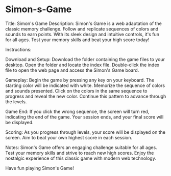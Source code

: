 # Simon-s-Game
Title: Simon's Game  Description: Simon's Game is a web adaptation of the classic memory challenge. Follow and replicate sequences of colors and sounds to earn points. With its sleek design and intuitive controls, it's fun for all ages. Test your memory skills and beat your high score today!

Instructions:

Download and Setup:
Download the folder containing the game files to your desktop.
Open the folder and locate the index file.
Double-click the index file to open the web page and access the Simon's Game board.

Gameplay:
Begin the game by pressing any key on your keyboard.
The starting color will be indicated with white.
Memorize the sequence of colors and sounds presented.
Click on the colors in the same sequence to progress and reveal the new color.
Continue this pattern to advance through the levels.

Game End:
If you click the wrong sequence, the screen will turn red, indicating the end of the game.
Your session ends, and your final score will be displayed.

Scoring:
As you progress through levels, your score will be displayed on the screen.
Aim to beat your own highest score in each session.

Notes:
Simon's Game offers an engaging challenge suitable for all ages.
Test your memory skills and strive to reach new high scores.
Enjoy the nostalgic experience of this classic game with modern web technology.

Have fun playing Simon's Game!
